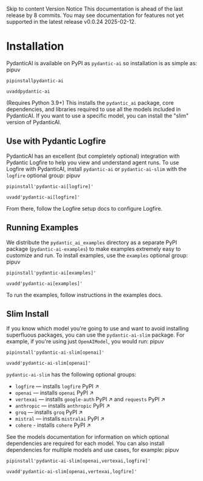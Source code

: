 Skip to content 
Version Notice
This documentation is ahead of the last release by 8 commits. You may see documentation for features not yet supported in the latest release v0.0.24 2025-02-12. 
# Installation
PydanticAI is available on PyPI as `pydantic-ai` so installation is as simple as:
pipuv
```
pipinstallpydantic-ai

```

```
uvaddpydantic-ai

```

(Requires Python 3.9+)
This installs the `pydantic_ai` package, core dependencies, and libraries required to use all the models included in PydanticAI. If you want to use a specific model, you can install the "slim" version of PydanticAI.
## Use with Pydantic Logfire
PydanticAI has an excellent (but completely optional) integration with Pydantic Logfire to help you view and understand agent runs.
To use Logfire with PydanticAI, install `pydantic-ai` or `pydantic-ai-slim` with the `logfire` optional group:
pipuv
```
pipinstall'pydantic-ai[logfire]'

```

```
uvadd'pydantic-ai[logfire]'

```

From there, follow the Logfire setup docs to configure Logfire.
## Running Examples
We distribute the `pydantic_ai_examples` directory as a separate PyPI package (`pydantic-ai-examples`) to make examples extremely easy to customize and run.
To install examples, use the `examples` optional group:
pipuv
```
pipinstall'pydantic-ai[examples]'

```

```
uvadd'pydantic-ai[examples]'

```

To run the examples, follow instructions in the examples docs.
## Slim Install
If you know which model you're going to use and want to avoid installing superfluous packages, you can use the `pydantic-ai-slim` package. For example, if you're using just `OpenAIModel`, you would run:
pipuv
```
pipinstall'pydantic-ai-slim[openai]'

```

```
uvadd'pydantic-ai-slim[openai]'

```

`pydantic-ai-slim` has the following optional groups:
  * `logfire` — installs `logfire` PyPI ↗
  * `openai` — installs `openai` PyPI ↗
  * `vertexai` — installs `google-auth` PyPI ↗ and `requests` PyPI ↗
  * `anthropic` — installs `anthropic` PyPI ↗
  * `groq` — installs `groq` PyPI ↗
  * `mistral` — installs `mistralai` PyPI ↗
  * `cohere` - installs `cohere` PyPI ↗


See the models documentation for information on which optional dependencies are required for each model.
You can also install dependencies for multiple models and use cases, for example:
pipuv
```
pipinstall'pydantic-ai-slim[openai,vertexai,logfire]'

```

```
uvadd'pydantic-ai-slim[openai,vertexai,logfire]'

```

